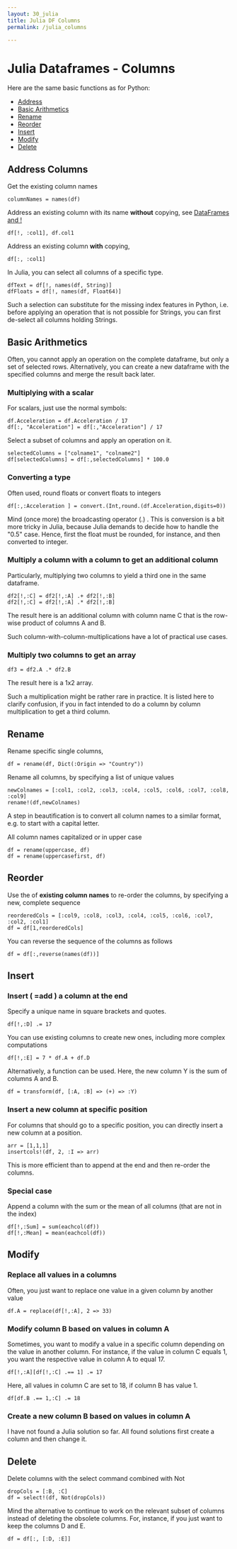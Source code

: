 ```yaml
---
layout: 30_julia
title: Julia DF Columns
permalink: /julia_columns

---
```


# Julia Dataframes - Columns

Here are the same basic functions as for Python:

- [Address](#address-columns)
- [Basic Arithmetics](#basic-arithmetics)
- [Rename](#rename)
- [Reorder](#reorder)
- [Insert](#insert)
- [Modify](#modify)
- [Delete](#delete)


## Address Columns

Get the existing column names
>
    columnNames = names(df)

Address an existing column with its name **without** copying, see [DataFrames and !](https://bkamins.github.io/julialang/2021/01/30/bang.html)
>
    df[!, :col1], df.col1

Address an existing column **with** copying,
>
    df[:, :col1]

In Julia, you can select all columns of a specific type.
>
    dfText = df[!, names(df, String)]
    dfFloats = df[!, names(df, Float64)]

Such a selection can substitute for the missing index features in Python, i.e. before applying an operation that is not possible for Strings, you can first de-select all columns holding Strings.


## Basic Arithmetics

Often, you cannot apply an operation on the complete dataframe, but only a set of selected rows. 
Alternatively, you can create a new dataframe with the specified columns and merge the result back later.

### Multiplying with a scalar

For scalars, just use the normal symbols: 
>
    df.Acceleration = df.Acceleration / 17    
    df[:, "Acceleration"] = df[:,"Acceleration"] / 17   


Select a subset of columns and apply an operation on it. 
>
    selectedColumns = ["colname1", "colname2"]
    df[selectedColumns] = df[:,selectedColumns] * 100.0        


### Converting a type

Often used, round floats or convert floats to integers

>
    df[:,:Acceleration ] = convert.(Int,round.(df.Acceleration,digits=0))

Mind (once more) the broadcasting operator (.) .
This is conversion is a bit more tricky in Julia, because Julia demands to decide how to handle the "0.5" case. Hence, first the float must be rounded, for instance, and then converted to integer.    


### Multiply a column with a column to get an additional column

Particularly, multiplying two columns to yield a third one in the same dataframe.

>
    df2[!,:C] = df2[!,:A] .+ df2[!,:B]
    df2[!,:C] = df2[!,:A] .* df2[!,:B]

The result here is an additional column with column name C that is the row-wise product of columns A and B.

Such column-with-column-multiplications have a lot of practical use cases.


### Multiply two columns to get an array

>
    df3 = df2.A .* df2.B 

The result here is a 1x2 array.

Such a multiplication might be rather rare in practice. It is listed here to clarify confusion, if you in fact intended to do a column by column multiplication to get a third column.     


## Rename

Rename specific single columns, 

>
    df = rename(df, Dict(:Origin => "Country"))

Rename all columns, by specifying a list of unique values

>
    newColnames = [:col1, :col2, :col3, :col4, :col5, :col6, :col7, :col8, :col9]
    rename!(df,newColnames)


A step in beautification is to convert all column names to a similar format, e.g. to start with a capital letter.

All column names capitalized or in upper case
>
    df = rename(uppercase, df)
    df = rename(uppercasefirst, df)    


## Reorder 

Use the of **existing column names** to re-order the columns, by specifying a new, complete sequence
>
    reorderedCols = [:col9, :col8, :col3, :col4, :col5, :col6, :col7, :col2, :col1]
    df = df[1,reorderedCols]

You can reverse the sequence of the columns as follows
>
    df = df[:,reverse(names(df))]


## Insert

### Insert ( =add ) a column at the end

Specify a unique name in square brackets and quotes.

>
    df[!,:D] .= 17

You can use existing columns to create new ones, including more complex computations
>
    df[!,:E] = 7 * df.A + df.D

Alternatively, a function can be used. Here, the new column Y is the sum of columns A and B.
>
    df = transform(df, [:A, :B] => (+) => :Y)

### Insert a new column at specific position

For columns that should go to a specific position, you can directly insert a new column at a position.
>
    arr = [1,1,1]
    insertcols!(df, 2, :I => arr)


This is more efficient than to append at the end and then re-order the columns.


### Special case

Append a column with the sum or the mean of all columns (that are not in the index)
>
    df[!,:Sum] = sum(eachcol(df))
    df[!,:Mean] = mean(eachcol(df))


## Modify

### Replace all values in a columns

Often, you just want to replace one value in a given column by another value

>
    df.A = replace(df[!,:A], 2 => 33)


### Modify column B based on values in column A

Sometimes, you want to modify a value in a specific column depending on the value in another column. 
For instance, if the value in column C equals 1, you want the respective value in column A to equal 17.

> 
    df[!,:A][df[!,:C] .== 1] .= 17

Here, all values in column C are set to 18, if column B has value 1.
>    
    df[df.B .== 1,:C] .= 18


### Create a new column B based on values in column A

I have not found a Julia solution so far. All found solutions first create a column and then change it.

## Delete

Delete columns with the select command combined with Not
>
    dropCols = [:B, :C] 
    df = select!(df, Not(dropCols))

Mind the alternative to continue to work on the relevant subset of columns instead of deleting the obsolete columns.
For, instance, if you just want to keep the columns D and E.

>
    df = df[:, [:D, :E]]

